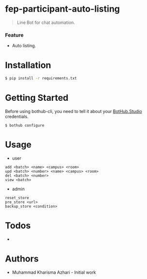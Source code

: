 # fep-participant-auto-listing
> Line Bot for chat automation.
### Feature
- Auto listing.

# Installation
```sh
$ pip install -r requirements.txt
```

# Getting Started
Before using bothub-cli, you need to tell it about your [BotHub.Studio](https://bothub.studio) credentials.
```
$ bothub configure
```

# Usage
- user
```
add <batch> <name> <campus> <room>
upd <batch> <number> <name> <campus> <room>
del <batch> <number>
view <batch>
```

- admin
```
reset_store
pre_store <url>
backup_store <condition>
```

# Todos
-

# Authors
- Muhammad Kharisma Azhari - Initial work
